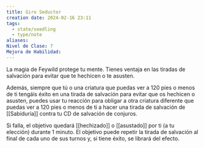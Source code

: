 ```yaml
---
title: Giro Seductor
creation date: 2024-02-16 23:11
tags:
  - state/seedling
  - type/note
aliases: 
Nivel de Clase: 7
Mejora de Habilidad:
---
```

La magia de Feywild protege tu mente. Tienes ventaja en las tiradas de salvación para evitar que te hechicen o te asusten.

Además, siempre que tú o una criatura que puedas ver a 120 pies o menos de ti tengáis éxito en una tirada de salvación para evitar que os hechicen o asusten, puedes usar tu reacción para obligar a otra criatura diferente que puedas ver a 120 pies o menos de ti a hacer una tirada de salvación de [[Sabiduría]] contra tu CD de salvación de conjuros. 

Si falla, el objetivo quedará [[hechizado]] o [[asustado]] por ti (a tu elección) durante 1 minuto. El objetivo puede repetir la tirada de salvación al final de cada uno de sus turnos y, si tiene éxito, se librará del efecto.

